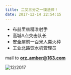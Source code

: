 ```yaml
---
title: 二又三分之一馍法师！
date: 2017-12-14 22:54:15
---
```



+ 布赫里兹精准射手
+ 高城A点突击队长
+ 安全屋前一百米人类火种
+ 工业北路饮水机管理员

mail to **orz_amber@163.com**

![12/2017](http://upload-images.jianshu.io/upload_images/2424151-1021c8a86b9a326b.jpg?imageMogr2/auto-orient/strip%7CimageView2/2/w/1240)
